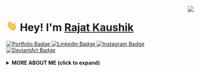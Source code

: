 <img align="right" src="https://media.giphy.com/media/MeJgB3yMMwIaHmKD4z/giphy.gif" height="160px" width="auto">

<h1 align="left"><img src="https://raw.githubusercontent.com/itsRajat/itsRajat/main/wave.gif" width="30px"><strong> Hey! I'm <a href="https://rajatk.tech">Rajat Kaushik</a></strong>
</h1>

<a target="_blank" href="https://rajatk.tech">
<img src="https://img.shields.io/badge/-Portfolio-141414?style=for-the-badge&logo=Bitrise&logoColor=white&link=https://rajatk.tech" alt="Portfolio Badge">
</a>
<a target="_blank" href="https://linkedin.com/in/itsrajatkaushik/">
<img src="https://img.shields.io/badge/-Linkedin-blue?style=for-the-badge&logo=Linkedin&logoColor=white&link=https://linkedin.com/in/itsrajatkaushik/" alt="Linkedin Badge">
</a>
<a target="_blank" href="https://instagram.com/rajatplease/">
<img src="https://img.shields.io/badge/-Instagram-E1306C?style=for-the-badge&logo=Instagram&logoColor=white&link=https://instagram.com/rajatplease/" alt="Instagram Badge">
</a>
<a target="_blank" href="https://www.deviantart.com/eclipssse/">
<img src="https://img.shields.io/badge/-DeviantArt-darkgreen?style=for-the-badge&logo=DeviantArt&logoColor=white&link=https://www.deviantart.com/eclipssse" alt="DeviantArt Badge">
</a>
<br>

<br>

  <details>
    <summary>
    <strong>MORE ABOUT ME (click to expand)</strong>
    </summary>

```javascript
const itsRajat = {
  fullName: 'Rajat Kaushik',
  availableForHire: true,
  education: "UnderGraduate",
  degree: "Computer Science Engineering",
  codesIn: ["Javascript", "Java", "HTML", "CSS", "Dart"],
  values: ["Good UI/UX", "Performance", "Product Focus", "Branding"],
  toolsAndFrameworks: ["React", "Flutter", "Photoshop", "XenForo", "Sass", "Wordpress"],
  currentlyLearning: ["Figma", "GraphQL", "Spring Boot", "Guitar"],
  enjoys: ['Reading Books on Neuropsychology, Spirituality & Entrepreneurship', 
           'Listening to Podcasts & Music', 'Working Out', 'Cooking & Baking', 'Art'],
  portfolioLink: 'https://www.rajatk.tech/',
  username: 'itsRajat'
}

(function fullTimePositionAvailable(hire) {
if (lookingToHire && hire === 'itsRajat') {
    status = 200;
    return 'Success';
  } 
  else throw new Error('You should hire @itsRajat')
})(itsRajat.username);

```

I am Rajat Kaushik, a 22-year old Software Developer & Graphic Designer from India.

I've had a keen interest in building things since I was a kid; from breaking & modifying RC cars, running my own multiplayer game servers (mostly in SA:MP) to developing large-scale applications, I've always had passion for translating complex problems into engaging experiences. I'm in the final year of my CompSci (CSE) Degree at Chandigarh University and currently looking for a full-time opportunity at a product-based company to grow, learn & contribute to.

When I'm not doing all of that, I can be found reading books, listening to music & podcasts, working out, playing COD or just experimenting with a new recipe in my kitchen (or cleaning the mess afterwards before my mom finds out :S).

Fun fact:
```javascript
// Which came first: the chicken or the egg?

console.log(["🥚", "🐣", "🐥", "🐔"].sort())
```
Output: ["🐔", "🐣", "🐥", "🥚"];

<img src="https://media.giphy.com/media/RhwkGhrlj3NVSOxWSN/giphy.gif" height="30"> <em><b>I enjoy meeting new people</b> so if you have any questions or just wanna say hi, feel free to <a target="_blank" href="https://github.com/itsrajat/itsrajat/issues/new/choose"><strong> create an issue</strong></a> & I'll be happy to exchange our views on life, death, dinosaurs & everything in between :3</b> </em>


<a target="_blank" href="https://github.com/itsRajat/itsRajat/">
<img src="https://img.shields.io/badge/dynamic/json?url=https://api.countapi.xyz/hit/visitor-badge/itsRajat&style=for-the-badge&label=visitors&query=value&color=0F0F1A&labelColor=0F0F1A" alt="itsrajat's vistors">
</a>

  </details>



<!--
**itsRajat/itsRajat** is a ✨ _special_ ✨ repository because its `README.md` (this file) appears on your GitHub profile.

